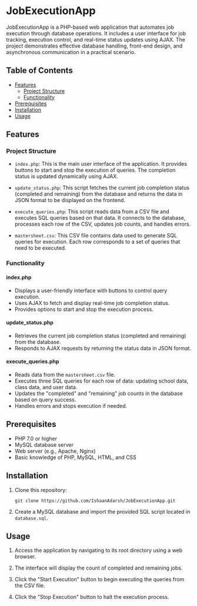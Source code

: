 # JobExecutionApp

JobExecutionApp is a PHP-based web application that automates job execution through database operations. It includes a user interface for job tracking, execution control, and real-time status updates using AJAX. The project demonstrates effective database handling, front-end design, and asynchronous communication in a practical scenario.

## Table of Contents

- [Features](#features)
   - [Project Structure](#project-structure)
   - [Functionality](#functionality)
- [Prerequisites](#prerequisites)
- [Installation](#installation)
- [Usage](#usage)

## Features
### Project Structure

- `index.php`: This is the main user interface of the application. It provides buttons to start and stop the execution of queries. The completion status is updated dynamically using AJAX.

- `update_status.php`: This script fetches the current job completion status (completed and remaining) from the database and returns the data in JSON format to be displayed on the frontend.

- `execute_queries.php`: This script reads data from a CSV file and executes SQL queries based on that data. It connects to the database, processes each row of the CSV, updates job counts, and handles errors.

- `mastersheet.csv`: This CSV file contains data used to generate SQL queries for execution. Each row corresponds to a set of queries that need to be executed.

### Functionality

#### index.php
- Displays a user-friendly interface with buttons to control query execution.
- Uses AJAX to fetch and display real-time job completion status.
- Provides options to start and stop the execution process.

#### update_status.php
- Retrieves the current job completion status (completed and remaining) from the database.
- Responds to AJAX requests by returning the status data in JSON format.

#### execute_queries.php
- Reads data from the `mastersheet.csv` file.
- Executes three SQL queries for each row of data: updating school data, class data, and user data.
- Updates the "completed" and "remaining" job counts in the database based on query success.
- Handles errors and stops execution if needed.

## Prerequisites

- PHP 7.0 or higher
- MySQL database server
- Web server (e.g., Apache, Nginx)
- Basic knowledge of PHP, MySQL, HTML, and CSS

## Installation

1. Clone this repository:
   ```
   git clone https://github.com/IshaanAdarsh/JobExecutionApp.git
   ```

2. Create a MySQL database and import the provided SQL script located in `database.sql`.

## Usage

1. Access the application by navigating to its root directory using a web browser.

2. The interface will display the count of completed and remaining jobs.

3. Click the "Start Execution" button to begin executing the queries from the CSV file.

4. Click the "Stop Execution" button to halt the execution process.
